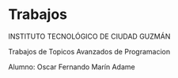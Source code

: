 # Trabajos
INSTITUTO TECNOLÓGICO DE CIUDAD GUZMÁN

Trabajos de Topicos Avanzados de Programacion

Alumno: Oscar Fernando Marín Adame
